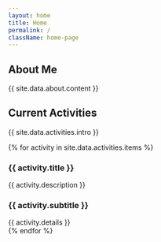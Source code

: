 ```yaml
---
layout: home
title: Home
permalink: /
className: home-page
---
```


## About Me

{{ site.data.about.content }}

## Current Activities

<div class="activities-intro">
{{ site.data.activities.intro }}
</div>

{% for activity in site.data.activities.items %}
<div class="activity-pair">
  <div class="activity-card">
    <h3>{{ activity.title }}</h3>
    {{ activity.description }}
  </div>

  <div class="activity-card">
    <h3>{{ activity.subtitle }}</h3>
    {{ activity.details }}
  </div>
</div>
{% endfor %}
